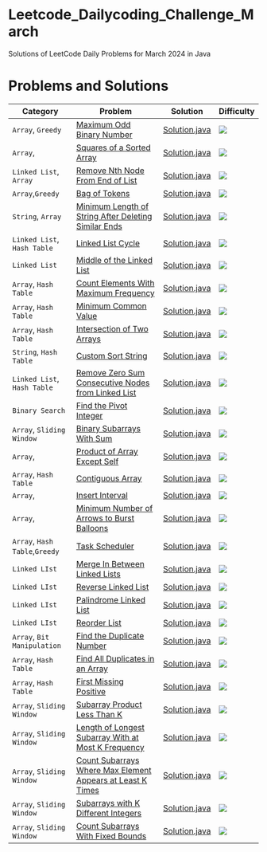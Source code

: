 # Leetcode_Dailycoding_Challenge_March

Solutions of LeetCode Daily Problems for March 2024 in Java

# Problems and Solutions

| Category              	| Problem                       									                                                  | Solution                        					                                  | Difficulty 						  |
|-------------------------------|---------------------------------------------------------------------------------------------------------------------------------------------------------|-------------------------------------------------------------------------------------------------------|---------------------------------------------------------|
|`Array`, `Greedy`     		|[Maximum Odd Binary Number](https://leetcode.com/problems/maximum-odd-binary-number/)			                                                  |[Solution.java](2864.MaximumOddBinaryNumber/Solution.java)		                                  |<img src="https://img.shields.io/badge/-Easy-green" />   |
|`Array`,         		|[Squares of a Sorted Array](https://leetcode.com/problems/squares-of-a-sorted-array/)			                                                  |[Solution.java](977.SquaresofaSortedArray/Solution.java)		                                  |<img src="https://img.shields.io/badge/-Easy-green" />	  |			
|`Linked List`, `Array`        	|[Remove Nth Node From End of List](https://leetcode.com/problems/remove-nth-node-from-end-of-list/)	                                                  |[Solution.java](19.RemoveNthNodeFromEndofList/Solution.java)		                                  |<img src="https://img.shields.io/badge/-Medium-orange" />|
|`Array`,`Greedy`        	|[Bag of Tokens](https://leetcode.com/problems/bag-of-tokens/)						                                                  |[Solution.java](948.BagofTokens/Solution.java)				                          |<img src="https://img.shields.io/badge/-Medium-orange" />|
|`String`, `Array`              |[Minimum Length of String After Deleting Similar Ends](https://leetcode.com/problems/minimum-length-of-string-after-deleting-similar-ends/)              |[Solution.java](1750.MinLengthofString/Solution.java)                                                  |<img src="https://img.shields.io/badge/-Medium-orange" />|
|`Linked List`,` Hash Table`    |[Linked List Cycle](https://leetcode.com/problems/linked-list-cycle/)                                                                                    |[Solution.java](141.LinkedListCycle/Solution.java)                                                     |<img src="https://img.shields.io/badge/-Easy-green" />   |
|`Linked List`                  |[Middle of the Linked List](https://leetcode.com/problems/middle-of-the-linked-list/)                                                                    |[Solution.java](876.MiddleoftheLinkedList/Solution.java)                                               |<img src="https://img.shields.io/badge/-Easy-green" />   |
|`Array`, `Hash Table`          |[Count Elements With Maximum Frequency](https://leetcode.com/problems/count-elements-with-maximum-frequency/)                                            |[Solution.java](3005.CountElementsWithMaximumFrequency/Solution.java)                                  |<img src="https://img.shields.io/badge/-Easy-green" />   |
|`Array`, `Hash Table`          |[Minimum Common Value](https://leetcode.com/problems/minimum-common-value/)                                                                              |[Solution.java](2540.MinimumCommonValue/Solution.java)                                                 |<img src="https://img.shields.io/badge/-Easy-green" />   |
|`Array`, `Hash Table`          |[Intersection of Two Arrays](https://leetcode.com/problems/intersection-of-two-arrays/)                                                                  |[Solution.java](349.IntersectionofTwoArrays/Solution.java)                                             |<img src="https://img.shields.io/badge/-Easy-green" />   |
|`String`, `Hash Table`         |[Custom Sort String](https://leetcode.com/problems/custom-sort-string/)                                                                                  |[Solution.java](791.CustomSortString/Solution.java)                                                    |<img src="https://img.shields.io/badge/-Medium-orange" />|
|`Linked List`, `Hash Table`    |[Remove Zero Sum Consecutive Nodes from Linked List](https://leetcode.com/problems/remove-zero-sum-consecutive-nodes-from-linked-list/)                  |[Solution.java](1171.RemoveZeroSumConsecutiveNodesfromLinkedList/Solution.java)                        |<img src="https://img.shields.io/badge/-Medium-orange" />|
|`Binary Search`                |[Find the Pivot Integer](https://leetcode.com/problems/find-the-pivot-integer/)                                                                          |[Solution.java](2485.FindthePivotInteger/Solution.java)                                                |<img src="https://img.shields.io/badge/-Easy-green" />   |
|`Array`, `Sliding Window`      |[Binary Subarrays With Sum](https://leetcode.com/problems/binary-subarrays-with-sum/)                                                                    |[Solution.java](930.BinarySubarraysWithSum/Solution.java)                                              |<img src="https://img.shields.io/badge/-Medium-orange" />|                
|`Array`,                       |[Product of Array Except Self](https://leetcode.com/problems/product-of-array-except-self/)                                                              |[Solution.java](238.ProductofArrayExceptSelf/Solution.java)                                            |<img src="https://img.shields.io/badge/-Medium-orange" />|                
|`Array`, `Hash Table`          |[Contiguous Array](https://leetcode.com/problems/contiguous-array/)                                                                                      |[Solution.java](525.ContiguousArray/Solution.java)                                                     |<img src="https://img.shields.io/badge/-Medium-orange" />|                
|`Array`,                       |[Insert Interval](https://leetcode.com/problems/insert-interval/)                                                                                        |[Solution.java](57.InsertInterval/Solution.java)                                                       |<img src="https://img.shields.io/badge/-Medium-orange" />|                
|`Array`,                       |[Minimum Number of Arrows to Burst Balloons](https://leetcode.com/problems/minimum-number-of-arrows-to-burst-balloons/)                                  |[Solution.java](452.MinimumNumberofArrowstoBurstBalloons/Solution.java)                                |<img src="https://img.shields.io/badge/-Medium-orange" />|                
|`Array`, `Hash Table`,`Greedy` |[Task Scheduler](https://leetcode.com/problems/task-scheduler/)                                                                                          |[Solution.java](621.TaskScheduler/Solution.java)                                                       |<img src="https://img.shields.io/badge/-Medium-orange" />|                
|`Linked LIst`                  |[Merge In Between Linked Lists](https://leetcode.com/problems/merge-in-between-linked-lists/)                                                            |[Solution.java](1669.MergeInBetweenLinkedLists/Solution.java)                                          |<img src="https://img.shields.io/badge/-Medium-orange" />|                
|`Linked LIst`                  |[Reverse Linked List](https://leetcode.com/problems/reverse-linked-list/)                                                                                |[Solution.java](206.ReverseLinkedList/Solution.java)                                                   |<img src="https://img.shields.io/badge/-Easy-green" />   |                
|`Linked LIst`                  |[Palindrome Linked List](https://leetcode.com/problems/palindrome-linked-list/)                                                                          |[Solution.java](234.PalindromeLinkedList/Solution.java)                                                |<img src="https://img.shields.io/badge/-Easy-green" />   |                
|`Linked LIst`                  |[Reorder List](https://leetcode.com/problems/reorder-list/)                                                                                              |[Solution.java](143.ReorderList/Solution.java)                                                         |<img src="https://img.shields.io/badge/-Medium-orange" />|                
|`Array`, `Bit Manipulation`    |[Find the Duplicate Number](https://leetcode.com/problems/find-the-duplicate-number/)                                                                    |[Solution.java](287.FindtheDuplicateNumber/Solution.java)                                              |<img src="https://img.shields.io/badge/-Medium-orange" />|
|`Array`, `Hash Table`          |[Find All Duplicates in an Array](https://leetcode.com/problems/find-all-duplicates-in-an-array/)                                                        |[Solution.java](442.FindAllDuplicatesinanArray/Solution.java)                                          |<img src="https://img.shields.io/badge/-Medium-orange" />|
|`Array`, `Hash Table`          |[First Missing Positive](https://leetcode.com/problems/first-missing-positive/)                                                                          |[Solution.java](41.FirstMissingPositive/Solution.java)                                                 |<img src="https://img.shields.io/badge/-Hard-red" />     |
|`Array`, `Sliding Window`      |[Subarray Product Less Than K](https://leetcode.com/problems/subarray-product-less-than-k/)                                                              |[Solution.java](713.SubarrayProductLessThanK/Solution.java)                                            |<img src="https://img.shields.io/badge/-Medium-orange" />|
|`Array`, `Sliding Window`      |[Length of Longest Subarray With at Most K Frequency](https://leetcode.com/problems/length-of-longest-subarray-with-at-most-k-frequency/)                |[Solution.java](2958.LengthofLongestSubarrayWithatMostKFrequency/Solution.java)                        |<img src="https://img.shields.io/badge/-Medium-orange" />|
|`Array`, `Sliding Window`      |[Count Subarrays Where Max Element Appears at Least K Times](https://leetcode.com/problems/count-subarrays-where-max-element-appears-at-least-k-times/)  |[Solution.java](2962.CountSubarrays/Solution.java)                                                     |<img src="https://img.shields.io/badge/-Medium-orange" />|
|`Array`, `Sliding Window`      |[Subarrays with K Different Integers](https://leetcode.com/problems/subarrays-with-k-different-integers/)                                                |[Solution.java](992.SubarrayswithKDifferentIntegers/Solution.java)                                     |<img src="https://img.shields.io/badge/-Hard-red" />     |
|`Array`, `Sliding Window`      |[Count Subarrays With Fixed Bounds](https://leetcode.com/problems/count-subarrays-with-fixed-bounds/)                                                    |[Solution.java](2444.CountSubarraysWithFixedBounds/Solution.java)                                      |<img src="https://img.shields.io/badge/-Hard-red" />     |
